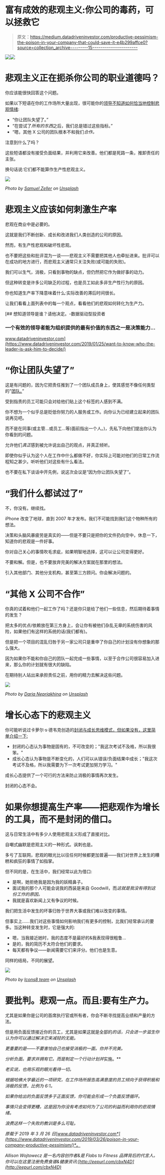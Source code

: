 # 富有成效的悲观主义:你公司的毒药，可以拯救它

> 原文：<https://medium.datadriveninvestor.com/productive-pessimism-the-poison-in-your-company-that-could-save-it-e4b299affce0?source=collection_archive---------15----------------------->

[![](img/3c068ab1092c049ec66418554e38a223.png)](http://www.track.datadriveninvestor.com/1B9E)![](img/0d85c2090d5f82fa0e65298fc0463472.png)

# 悲观主义正在扼杀你公司的职业道德吗？

你应该能很快回答这个问题。

如果以下短语在你的工作场所大量出现，很可能你的[领导不知道如何恰当地控制悲观情绪](https://www.datadriveninvestor.com/2019/01/31/intermittent-micromanager-killing-business/):

*   “你让团队失望了。”
*   “在尝试了*所有的东西*之后，我们总是错过这些指标。”
*   “嗯，其他 X 公司的团队根本不和我们*合作。*

注意到什么了吗？

这些短语都没有接受负面结果，并利用它来改善。他们都是死路一条，推卸责任的主张。

换句话说:它们都不能算作生产性悲观主义。

![](img/cf1d75077c09bc6101b82e10819c6e99.png)

*Photo by* [*Samuel Zeller*](https://unsplash.com/photos/_es6l-aPDA0?utm_source=unsplash&utm_medium=referral&utm_content=creditCopyText) *on* [*Unsplash*](https://unsplash.com/search/photos/meeting?utm_source=unsplash&utm_medium=referral&utm_content=creditCopyText)

# 悲观主义应该如何刺激生产率

悲观在商业中是必要的。

这就是我们不断创新、成长和改进我们人类创造的公司的原因。

然而，有生产性悲观和破坏性悲观。

也不要把这些和批评混为一谈——悲观主义不需要把其他人也牵扯进来。批评可以在成功的地方进行，而悲观主义通常只关注失败(或可能的失败)。

我们可以生气，消极，只看到事物的缺点，但仍然把它作为做好事的动力。

但这种转变是许多公司缺乏的过程，也是员工如此多非生产性行为的原因。

你也知道生产率下降意味着什么:实际改善的滞后时间很长。

让我们看看上面列表中的每一个观点，看看他们的悲观如何转化为生产力。

[](https://www.datadriveninvestor.com/2019/01/25/want-to-know-who-the-leader-is-ask-him-to-decide/) [## 想知道领导是谁？请他决定。-数据驱动型投资者

### 一个有效的领导者能为组织提供的最有价值的东西之一是决策能力…

www.datadriveninvestor.com](https://www.datadriveninvestor.com/2019/01/25/want-to-know-who-the-leader-is-ask-him-to-decide/) 

# “你让团队失望了”

这是有问题的，因为它把责任推到了一个团队成员身上，使其感觉不像任何类型的"[团队。](https://medium.com/@flabstofitness/what-happens-when-you-realize-were-all-the-same-493de2d14aba)”

受到指责的员工可能只会对给他们贴上这个标签的人感到不满。

你不想为一个似乎总是贬低你努力的人服务或工作。向你认为已经建立起来的团队说再见吧。

而不是在同事(或主管…或员工…等)面前指出一个人。)，先私下向他们提出你认为你看到的问题。

允许他们*真正*感到被允许说出自己的观点，并真正倾听。

即使你似乎认为这个人在工作中什么都做不好，你实际上可能对他们的日常工作流程知之甚少。听听他们对这些有什么看法。

也不要在私下谈话中开先例，说这次会议是“因为你让团队失望了”。

# “我们什么都试过了”

不，你没有。继续找。

iPhone 改变了地球，直到 2007 年才发布。我们不可能找到我们这个物种所有的想法。

决策和头脑风暴疲劳是真实的——但是不要只是把你的文件扔向空中，休息一下，知道你的悲观是一件好事。

你对自己关心的事情吹毛求疵，如果明智地选择，这可以让公司变得更好。

不要和解。但是，也不要放弃完美的解决方案就在那里的想法。

引入其他部门、其他分支机构，甚至第三方顾问。你会解决问题的。

# “其他 X 公司不合作”

你真的试着和他们一起工作了吗？还是你只是给了他们一些信息，然后期待着事情的发生？

把太多的优点/依赖放在第三方身上，会让你有被他们杂乱无章的系统伤害的风险，如果他们有这样的系统的话(我们都有)。

但是把一个项目的混乱归咎于另一家公司只是重申了你自己的计划没有你想象的那么强大。

因为如果你不能和你自己的团队一起完成一些事情，以至于合作公司很容易加入进来，那么你的计划就有很大的缺陷。

在期待别人站出来承担责任之前，用你的精力去解决这些问题。

![](img/002485b1009cafdfbe2c17272f160914.png)

*Photo by* [*Daria Nepriakhina*](https://unsplash.com/photos/zoCDWPuiRuA?utm_source=unsplash&utm_medium=referral&utm_content=creditCopyText) *on* [*Unsplash*](https://unsplash.com/search/photos/innovation?utm_source=unsplash&utm_medium=referral&utm_content=creditCopyText)

# 增长心态下的悲观主义

你可能听说过卡萝尔·s·德韦克创造的[封闭与成长思维模式，但如果没有，这里简单介绍一下:](https://amzn.to/2HVMlI6)

*   封闭的心态认为事物是固有的，不可改变的；"我这次考试不及格，所以我很笨。"
*   成长心态认为事物是不断变化的，人们可以从错误/负面结果中成长；"我这次考试不及格，所以我需要为下一次考试更加努力学习。"

成长心态提供了一个可行的方法来防止消极的事情再次发生。

封闭的心态不会。

# 如果你想提高生产率——把悲观作为增长的工具，而不是封闭的借口。

这与日常生活中有多少人使用悲观主义形成了直接对比。

自嘲式幽默是悲观主义的一种形式。讽刺也是。

多亏了互联网，悲观的眼光比以往任何时候都更加普遍——我们对世界上发生的糟糕和疯狂的事情了如指掌。

但不同的是，在生活中，我们经常以此为借口:

*   是啊，她拒绝我是因为我的妖精鼻子。
*   面试我的那个人可能会说我的西装是来自 Goodwill，而*这就是我没有得到这份工作的原因。*
*   我就是喜欢新闻上又有争议的时候。

我们把生活中发生的坏事归咎于世界大事或我们难以改变的事情。

但事实上……我们对这些事情如何影响我们有更多的控制，比我们经常承认的要多。当这种转变发生时，它是强大的:

*   嗯，当我接近她时，我的态度不是最好的&我表现得很粗鲁…
*   是的，我的简历不太符合他们的要求。
*   每天都有争议——新闻需要它们来评分。他们也是生意。

同样的结局，不同的展望。

![](img/da5c9b4a1de93fd28691b8f90bb02c2a.png)

*Photo by* [*Icons8 team*](https://unsplash.com/photos/yTwXpLO5HAA?utm_source=unsplash&utm_medium=referral&utm_content=creditCopyText) *on* [*Unsplash*](https://unsplash.com/search/photos/discussion?utm_source=unsplash&utm_medium=referral&utm_content=creditCopyText)

# 要批判。悲观一点。而且:要有生产力。

尤其是如果你是公司的首席执行官或所有者，你会不断寻找提高业绩和产量的方法。

但是用负面反馈接近你的员工，尤其是如果这就是全部的*的话，只会进一步滋生你认为你可以通过解决它来减轻的无能。*

*更重要的是——不要害怕自己也接受消极的一面。你并不完美。*

*分析负面。要求并拥有它。而是制定一个行动计划并*实施。**

*老实说，也用乐观的眼光看待一切。*

*根据哈佛大学最近的一项研究，在工作场所报告高满意度的员工倾向于获得积极和消极的反馈，比例为 6:1。*

*如果你给出的负面反馈多于正面反馈，你可能会形成一个负面反馈循环。*

*事情只会变得更糟，这是因为你没有考虑如何为了公司的利益而利用你的悲观情绪。*

*浪费这样一个失败的教训是多么可耻。*

**原载于 2019 年 3 月 26 日*[*www.datadriveninvestor.com*](https://www.datadriveninvestor.com/2019/03/26/poison-in-your-company-productive-pessimism/)*。**

*Allison Wojtowecz 是一名内容创作者&是 Flabs to Fitness 品牌背后的代言人。你可以在这里注册免费食谱&健康资讯:[http://eepurl.com/cbxN4D](http://eepurl.com/cbxN4D)*